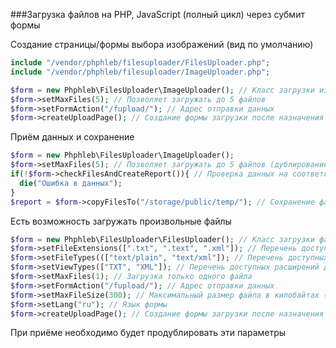 ###Загрузка файлов на PHP, JavaScript (полный цикл) через субмит формы

Создание страницы/формы выбора изображений (вид по умолчанию)

```php
include "/vendor/phphleb/filesuploader/FilesUploader.php";
include "/vendor/phphleb/filesuploader/ImageUploader.php";

$form = new Phphleb\FilesUploader\ImageUploader(); // Класс загрузки изображений
$form->setMaxFiles(5); // Позволяет загружать до 5 файлов
$form->setFormAction("/fupload/"); // Адрес отправки данных
$form->createUploadPage(); // Создание формы загрузки после назначения параметров
```

Приём данных и сохранение

```php
$form = new Phphleb\FilesUploader\ImageUploader();
$form->setMaxFiles(5); // Позволяет загружать до 5 файлов (дублирование проверки на бекенде)
if(!$form->checkFilesAndCreateReport()){ // Проверка данных на соответствие
  die("Ошибка в данных");
}
$report = $form->copyFilesTo("/storage/public/temp/"); // Сохранение файлов в папку c получением отчёта
```

Есть возможность загружать произвольные файлы

```php
$form = new Phphleb\FilesUploader\FilesUploader(); // Класс загрузки файлов
$form->setFileExtensions([".txt", ".text", ".xml"]); // Перечень доступных расширений файлов
$form->setFileTypes((["text/plain", "text/xml"]); // Перечень доступных MIME-типов файлов
$form->setViewTypes(["TXT", "XML"]); // Перечень доступных расширений для отображения пользователю
$form->setMaxFiles(1); // Загрузка только одного файла
$form->setFormAction("/fupload/"); // Адрес отправки данных
$form->setMaxFileSize(300); // Максимальный размер файла в килобайтах (глобальное ограничение лучше устанавливать в настройках сервера)
$form->setLang("ru"); // Язык формы
$form->createUploadPage(); // Создание формы загрузки после назначения параметров (принимает необязательным параметром путь до файла с шаблоном формы по образцу /resources/page.php)
```

При приёме необходимо будет продублировать эти параметры






